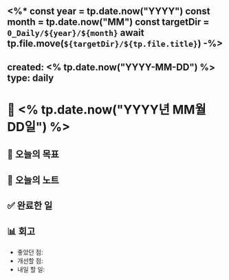 
<%*
const year = tp.date.now("YYYY")
const month = tp.date.now("MM")
const targetDir = `0_Daily/${year}/${month}`
await tp.file.move(`${targetDir}/${tp.file.title}`)
-%>
---
created: <% tp.date.now("YYYY-MM-DD") %>
type: daily
---
# 📅 <% tp.date.now("YYYY년 MM월 DD일") %>

## 🎯 오늘의 목표

## 📝 오늘의 노트

## ✅ 완료한 일

## 📊 회고
- 좋았던 점:
- 개선할 점:
- 내일 할 일:
